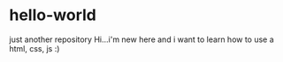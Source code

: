 # hello-world
just another repository
Hi...i'm new here and i want to learn how to use a html, css, js :)
